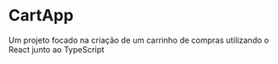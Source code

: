 # CartApp
Um projeto focado na criação de um carrinho de compras utilizando o React junto ao TypeScript
